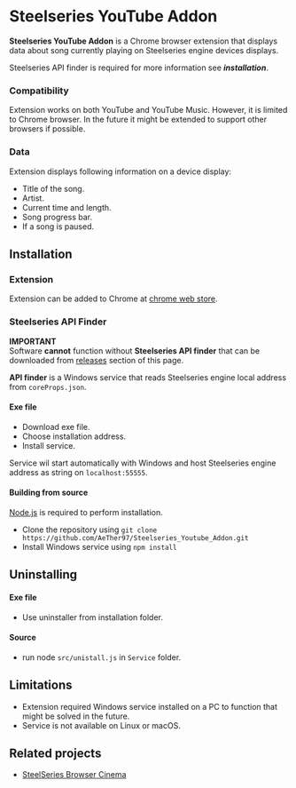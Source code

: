 # Steelseries YouTube Addon
**Steelseries YouTube Addon** is a Chrome browser extension that displays data about song currently playing on Steelseries engine devices displays.

Steelseries API finder is required for more information see ***installation***.

### Compatibility
Extension works on both YouTube and YouTube Music. However, it is limited to Chrome browser. In the future it might be extended to support other browsers if possible.

### Data
Extension displays following information on a device display:

- Title of the song.
- Artist.
- Current time and length.
- Song progress bar.
- If a song is paused.

## Installation

### Extension

Extension can be added to Chrome at [chrome web store](https://chrome.google.com/webstore/detail/steelseries-youtube-addon/gajkgbdpglpfipndamhogfooobfdapan?hl=en&authuser=0).

### Steelseries API Finder


**IMPORTANT**  
Software **cannot** function without **Steelseries API finder** that can be downloaded from [releases](https://github.com/AeTher97/Steelseries_Youtube_Addon/releases) section of this page.  

**API finder** is a Windows service that reads Steelseries engine local address from `coreProps.json`. 

#### Exe file
- Download exe file.
- Choose installation address.
- Install service.

Service wil start automatically with Windows and host Steelseries engine address as string on `localhost:55555`.

#### Building from source

[Node.js](https://nodejs.org/en/) is required to perform installation.
- Clone the repository using
`git clone https://github.com/AeTher97/Steelseries_Youtube_Addon.git`   
- Install Windows service using `npm install`
  
## Uninstalling

#### Exe file
- Use uninstaller from installation folder.

#### Source
- run node `src/unistall.js` in `Service` folder.


## Limitations
- Extension required Windows service installed on a PC to function that might be solved in the future.
- Service is not available on Linux or macOS.

## Related projects
- [SteelSeries Browser Cinema](https://github.com/meskill/steelseries-browser-cinema)
